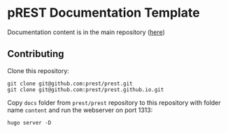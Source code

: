 # pREST Documentation Template
Documentation content is in the main repository ([here](https://github.com/prest/prest/tree/master/docs))

## Contributing

Clone this repository:
```
git clone git@github.com:prest/prest.git
git clone git@github.com:prest/prest.github.io.git
```

Copy `docs` folder from `prest/prest` repository to this repository with folder name `content` and run the webserver on port 1313:
```
hugo server -D
```
